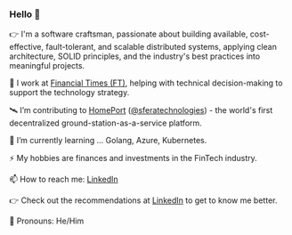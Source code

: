 ### Hello 👋

👉  I'm a software craftsman, passionate about building available, cost-effective, fault-tolerant, and scalable distributed systems, applying clean architecture, SOLID principles, and the industry's best practices into meaningful projects.

📰  I work at [Financial Times (FT)](https://www.ft.com/), helping with technical decision-making to support the technology strategy.

🛰  I’m contributing to [HomePort](https://homeport.network/) ([@sferatechnologies](https://medium.com/@sferatechnologies)) - the world's first decentralized ground-station-as-a-service platform.

🎯  I’m currently learning ... Golang, Azure, Kubernetes.

⚡  My hobbies are finances and investments in the FinTech industry.

📫  How to reach me: [LinkedIn](https://www.linkedin.com/in/nikolov96/)

👉 Check out the recommendations at [LinkedIn](https://www.linkedin.com/in/nikolov96/) to get to know me better.

👨  Pronouns: He/Him
